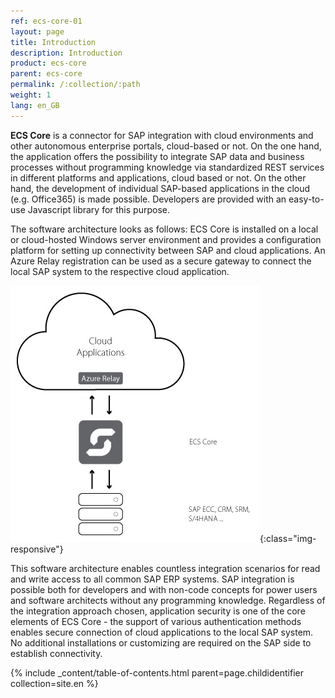 ```yaml
---
ref: ecs-core-01
layout: page
title: Introduction
description: Introduction
product: ecs-core
parent: ecs-core
permalink: /:collection/:path
weight: 1
lang: en_GB
---
```


**ECS Core** is a connector for SAP integration with cloud environments and other autonomous enterprise portals, cloud-based or not. On the one hand, the application offers the possibility to integrate SAP data and business processes without programming knowledge via standardized REST services in different platforms and applications, cloud based or not. On the other hand, the development of individual SAP-based applications in the cloud (e.g. Office365) is made possible. Developers are provided with an easy-to-use Javascript library for this purpose.

The software architecture looks as follows: ECS Core is installed on a local or cloud-hosted Windows server environment and provides a configuration platform for setting up connectivity between SAP and cloud applications. An Azure Relay registration can be used as a secure gateway to connect the local SAP system to the respective cloud application.  

![ecscore-architecture](/img/content/ecscore-architecture.jpg){:class="img-responsive"}

This software architecture enables countless integration scenarios for read and write access to all common SAP ERP systems. SAP integration is possible both for developers and with non-code concepts for power users and software architects without any programming knowledge. 
Regardless of the integration approach chosen, application security is one of the core elements of ECS Core - the support of various authentication methods enables secure connection of cloud applications to the local SAP system. No additional installations or customizing are required on the SAP side to establish connectivity.

{% include _content/table-of-contents.html parent=page.childidentifier collection=site.en %}